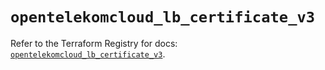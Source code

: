 # `opentelekomcloud_lb_certificate_v3`

Refer to the Terraform Registry for docs: [`opentelekomcloud_lb_certificate_v3`](https://registry.terraform.io/providers/opentelekomcloud/opentelekomcloud/1.36.42/docs/resources/lb_certificate_v3).
